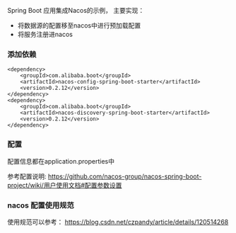 Spring Boot 应用集成Nacos的示例， 主要实现：
- 将数据源的配置移至nacos中进行预加载配置
- 将服务注册进nacos


### 添加依赖

```
<dependency>
    <groupId>com.alibaba.boot</groupId>
    <artifactId>nacos-config-spring-boot-starter</artifactId>
    <version>0.2.12</version>
</dependency>
<dependency>
    <groupId>com.alibaba.boot</groupId>
    <artifactId>nacos-discovery-spring-boot-starter</artifactId>
    <version>0.2.12</version>
</dependency>
```

### 配置
配置信息都在application.properties中

参考配置说明: https://github.com/nacos-group/nacos-spring-boot-project/wiki/用户使用文档#配置参数设置


### nacos 配置使用规范

使用规范可以参考： https://blog.csdn.net/czpandy/article/details/120514268
